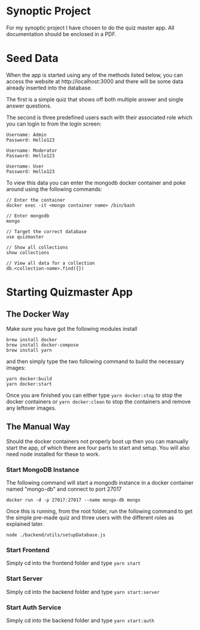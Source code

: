 # Synoptic Project

For my synoptic project I have chosen to do the quiz master app. All documentation should be enclosed in a PDF.

# Seed Data

When the app is started using any of the methods listed below, you can access the website at http://localhost:3000 and there will be some data already inserted into the database.

The first is a simple quiz that shows off both multiple answer and single answer questions.

The second is three predefined users each with their associated role which you can login to from the login screen:

```
Username: Admin
Password: Hello123

Username: Moderator
Password: Hello123

Username: User
Password: Hello123
```

To view this data you can enter the mongodb docker container and poke around using the following commands:

```
// Enter the container
docker exec -it <mongo container name> /bin/bash

// Enter mongodb
mongo

// Target the correct database
use quizmaster

// Show all collections
show collections

// View all data for a collection
db.<collection-name>.find({})
```

# Starting Quizmaster App

## The Docker Way

Make sure you have got the following modules install

```
brew install docker
brew install docker-compose
brew install yarn
```

and then simply type the two following command to build the necessary images:

```
yarn docker:build
yarn docker:start
```

Once you are finished you can either type `yarn docker:stop` to stop the docker containers or `yarn docker:clean` to stop the containers and remove any leftover images.

## The Manual Way

Should the docker containers not properly boot up then you can manually start the app, of which there are four parts to start and setup. You will also need node installed for these to work.

### Start MongoDB Instance

The following command will start a mongodb instance in a docker container named "mongo-db" and connect to port 27017

```
docker run -d -p 27017:27017 --name mongo-db mongo
```

Once this is running, from the root folder, run the following command to get the simple pre-made quiz and three users with the different roles as explained later.

```
node ./backend/utils/setupDatabase.js
```

### Start Frontend

Simply cd into the frontend folder and type `yarn start`

### Start Server

Simply cd into the backend folder and type `yarn start:server`

### Start Auth Service

Simply cd into the backend folder and type `yarn start:auth`
